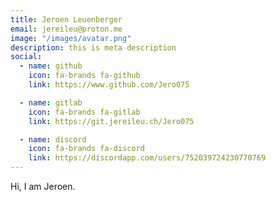```yaml
---
title: Jeroen Leuenberger
email: jereileu@proton.me
image: "/images/avatar.png"
description: this is meta description
social:
  - name: github
    icon: fa-brands fa-github
    link: https://www.github.com/Jero075

  - name: gitlab
    icon: fa-brands fa-gitlab
    link: https://git.jereileu.ch/Jero075

  - name: discord
    icon: fa-brands fa-discord
    link: https://discordapp.com/users/752039724230770769
---
```


Hi, I am Jeroen. 
